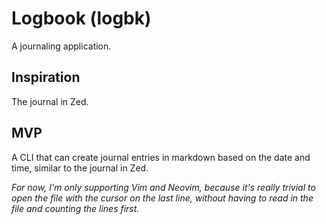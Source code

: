 # Logbook (logbk)

A journaling application.

## Inspiration

The journal in Zed.

## MVP

A CLI that can create journal entries in markdown based on the date and time, similar to the journal in Zed.

*For now, I'm only supporting Vim and Neovim, because it's really trivial to open the file with the cursor on the last line, without having to read in the file and counting the lines first.*
